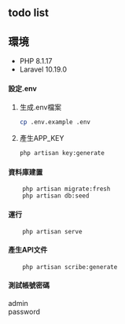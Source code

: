 ## todo list
## 環境
- PHP 8.1.17
- Laravel 10.19.0

#### 設定.env
1. 生成.env檔案

    ```bash
    cp .env.example .env
    ```
2. 產生APP_KEY

    ```bash
    php artisan key:generate
    ```

#### 資料庫建置
```
    php artisan migrate:fresh
    php artisan db:seed
```

#### 運行
```
    php artisan serve
```

#### 產生API文件
```
    php artisan scribe:generate
```
#### 測試帳號密碼
admin \
password
